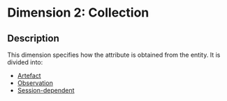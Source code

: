 # Dimension 2: Collection

## Description

This dimension specifies how the attribute is obtained from the entity. It is divided into:

* [Artefact](artefact/README.md)
* [Observation](observation/README.md)
* [Session-dependent](session-dependent/README.md)
